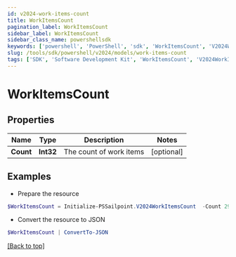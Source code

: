 ```yaml
---
id: v2024-work-items-count
title: WorkItemsCount
pagination_label: WorkItemsCount
sidebar_label: WorkItemsCount
sidebar_class_name: powershellsdk
keywords: ['powershell', 'PowerShell', 'sdk', 'WorkItemsCount', 'V2024WorkItemsCount'] 
slug: /tools/sdk/powershell/v2024/models/work-items-count
tags: ['SDK', 'Software Development Kit', 'WorkItemsCount', 'V2024WorkItemsCount']
---
```



# WorkItemsCount

## Properties

Name | Type | Description | Notes
------------ | ------------- | ------------- | -------------
**Count** | **Int32** | The count of work items | [optional] 

## Examples

- Prepare the resource
```powershell
$WorkItemsCount = Initialize-PSSailpoint.V2024WorkItemsCount  -Count 29
```

- Convert the resource to JSON
```powershell
$WorkItemsCount | ConvertTo-JSON
```


[[Back to top]](#) 

